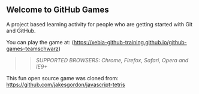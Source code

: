 ## Welcome to GitHub Games

A project based learning activity for people who are getting started with Git and GitHub.

You can play the game at: (https://xebia-github-training.github.io/github-games-teamschwarz)

>> _*SUPPORTED BROWSERS*: Chrome, Firefox, Safari, Opera and IE9+_

This fun open source game was cloned from: https://github.com/jakesgordon/javascript-tetris
